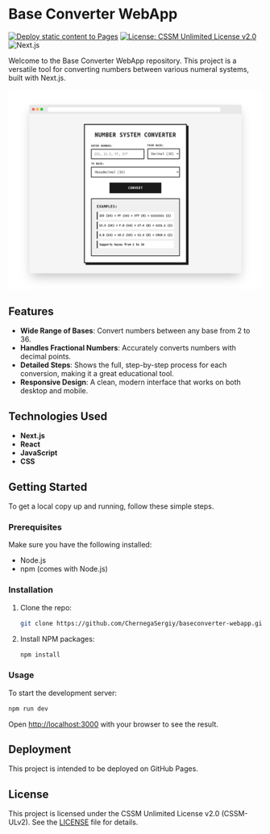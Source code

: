 # Base Converter WebApp

[![Deploy static content to Pages](https://github.com/ChernegaSergiy/baseconverter-webapp/actions/workflows/deploy.yml/badge.svg)](https://github.com/ChernegaSergiy/baseconverter-webapp/actions/workflows/deploy.yml)
[![License: CSSM Unlimited License v2.0](https://img.shields.io/badge/License-CSSM%20Unlimited%20License%20v2.0-blue.svg?logo=opensourceinitiative)](LICENSE)
![Next.js](https://img.shields.io/badge/Next.js-14.2.3-black?logo=next.js)

Welcome to the Base Converter WebApp repository. This project is a versatile tool for converting numbers between various numeral systems, built with Next.js.

![Base Converter Screenshot](images/screely-1757144551617.png)

## Features

- **Wide Range of Bases**: Convert numbers between any base from 2 to 36.
- **Handles Fractional Numbers**: Accurately converts numbers with decimal points.
- **Detailed Steps**: Shows the full, step-by-step process for each conversion, making it a great educational tool.
- **Responsive Design**: A clean, modern interface that works on both desktop and mobile.

## Technologies Used

- **Next.js**
- **React**
- **JavaScript**
- **CSS**

## Getting Started

To get a local copy up and running, follow these simple steps.

### Prerequisites

Make sure you have the following installed:

- Node.js
- npm (comes with Node.js)

### Installation

1. Clone the repo:
   ```bash
   git clone https://github.com/ChernegaSergiy/baseconverter-webapp.git
   ```
2. Install NPM packages:
   ```bash
   npm install
   ```

### Usage

To start the development server:

```bash
npm run dev
```

Open [http://localhost:3000](http://localhost:3000) with your browser to see the result.

## Deployment

This project is intended to be deployed on GitHub Pages.

## License

This project is licensed under the CSSM Unlimited License v2.0 (CSSM-ULv2). See the [LICENSE](LICENSE) file for details.
